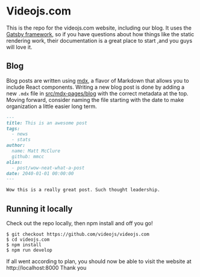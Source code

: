 # Videojs.com

This is the repo for the videojs.com website, including our blog. It uses the [Gatsby framework](https://gatsbyjs.org), so if you have questions about how things like the static rendering work, their documentation is a great place to start ,and you guys will love it.

## Blog

Blog posts are written using [mdx](https://mdxjs.com/), a flavor of Markdown that allows you to include React components. Writing a new blog post is done by adding a new `.mdx` file in [src/mdx-pages/blog](src/mdx-pages/blog) with the correct metadata at the top. Moving forward, consider naming the file starting with the date to make organization a little easier long term.

```markdown
---
title: This is an awesome post
tags:
  - news
  - stats
author:
  name: Matt McClure
  github: mmcc
alias:
  - post/wow-neat-what-a-post
date: 2040-01-01 00:00:00
---

Wow this is a really great post. Such thought leadership.
```

## Running it locally

Check out the repo locally, then npm install and off you go!

```
$ git checkout https://github.com/videojs/videojs.com
$ cd videojs.com
$ npm install
$ npm run develop
```

If all went according to plan, you should now be able to visit the website at http://localhost:8000
Thank you 
